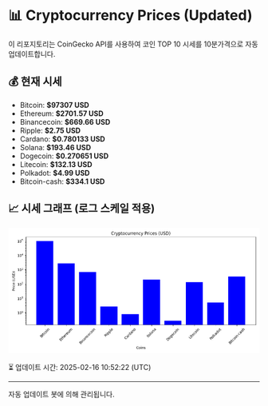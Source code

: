 
# 📊 Cryptocurrency Prices (Updated)

이 리포지토리는 CoinGecko API를 사용하여 코인 TOP 10 시세를 10분가격으로 자동 업데이트합니다.

## 💰 현재 시세
- Bitcoin: **$97307 USD**
- Ethereum: **$2701.57 USD**
- Binancecoin: **$669.66 USD**
- Ripple: **$2.75 USD**
- Cardano: **$0.780133 USD**
- Solana: **$193.46 USD**
- Dogecoin: **$0.270651 USD**
- Litecoin: **$132.13 USD**
- Polkadot: **$4.99 USD**
- Bitcoin-cash: **$334.1 USD**

## 📈 시세 그래프 (로그 스케일 적용)
![Crypto Prices](crypto_prices.png)

⏳ 업데이트 시간: 2025-02-16 10:52:22 (UTC)

---
자동 업데이트 봇에 의해 관리됩니다.
